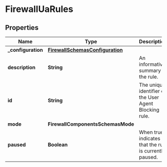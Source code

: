 

# FirewallUaRules


## Properties

| Name | Type | Description | Notes |
|------------ | ------------- | ------------- | -------------|
|**_configuration** | [**FirewallSchemasConfiguration**](FirewallSchemasConfiguration.md) |  |  [optional] |
|**description** | **String** | An informative summary of the rule. |  [optional] |
|**id** | **String** | The unique identifier of the User Agent Blocking rule. |  [optional] [readonly] |
|**mode** | **FirewallComponentsSchemasMode** |  |  [optional] |
|**paused** | **Boolean** | When true, indicates that the rule is currently paused. |  [optional] |



